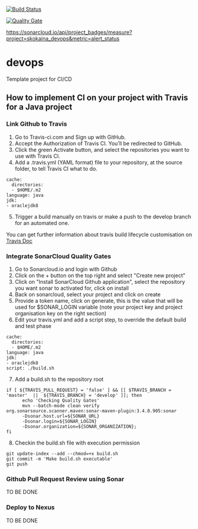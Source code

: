 [![Build Status](https://travis-ci.org/skokaina/devops.svg?branch=develop)](https://travis-ci.org/skokaina/devops)

[![Quality Gate](https://sonarcloud.io/api/project_badges/measure?project=skokaina_devops&metric=alert_status)](https://sonarcloud.io/dashboard?id=skokaina_devops) 

https://sonarcloud.io/api/project_badges/measure?project=skokaina_devops&metric=alert_status


# devops
Template project for CI/CD

## How to implement CI on your project with Travis for a Java project


### Link Github to Travis

1. Go to Travis-ci.com and Sign up with GitHub.
2. Accept the Authorization of Travis CI. You’ll be redirected to GitHub.
3. Click the green Activate button, and select the repositories you want to use with Travis CI.
4. Add a .travis.yml (YAML format) file to your repository, at the source folder, to tell Travis CI what to do.
```
cache:
  directories:
  - $HOME/.m2
language: java
jdk:
- oraclejdk8
```
5. Trigger a build manually on travis or make a push to the develop branch for an automated one.

You can get further information about travis build lifecycle customisation on [Travis Doc](https://docs.travis-ci.com/user/customizing-the-build/#Customizing-the-Build-Step)

### Integrate SonarCloud Quality Gates 

1. Go to Sonarcloud.io and login with Github
2. Click on the + button on the top right and select "Create new project" 
3. Click on "Install SonarCloud Github application", select the repository you want sonar to activated for, click on install
4. Back on sonarcloud, select your project and click on create
5. Provide a token name, click on generate, this is the value that will be used for $SONAR_LOGIN variable (note your project key and project organisation key on the right section)
6. Edit your travis.yml and add a script step, to override the default build and test phase
```
cache:
  directories:
  - $HOME/.m2
language: java
jdk:
- oraclejdk8
script: ./build.sh
```
7. Add a build.sh to the repository root
```
if [ ${TRAVIS_PULL_REQUEST} = 'false' ] && [[ $TRAVIS_BRANCH = 'master'  ||  ${TRAVIS_BRANCH} = 'develop' ]]; then
      echo 'Checking Quality Gates'
      mvn --batch-mode clean verify org.sonarsource.scanner.maven:sonar-maven-plugin:3.4.0.905:sonar 
      -Dsonar.host.url=${SONAR_URL} 
      -Dsonar.login=${SONAR_LOGIN} 
      -Dsonar.organization=${SONAR_ORGANIZATION};
fi
```
8. Checkin the build.sh file with execution permission
```
git update-index --add --chmod=+x build.sh
git commit -m 'Make build.sh executable'
git push
```

### Github Pull Request Review using Sonar

TO BE DONE

### Deploy to Nexus

TO BE DONE